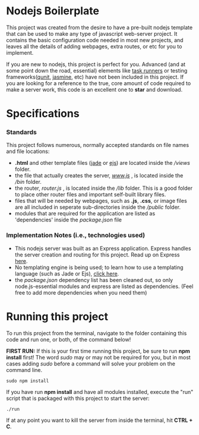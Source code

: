# Nodejs Boilerplate

This project was created from the desire to have a pre-built nodejs template that can be used to make any type of
javascript web-server project.  It contains the basic configuration code needed in most new projects, and leaves all
the details of adding webpages, extra routes, or etc for you to implement.

 If you are new to nodejs, this project is perfect for you.  Advanced (and at some point down the road, essential) elements like [task runners](http://gruntjs.com/) or testing frameworks([qunit](http://qunitjs.com/),  [jasmine](http://jasmine.github.io/), etc) have not been included in this project.  If you are looking for a reference to the true, core amount of code required to make a server work, this code is an excellent one to **star** and download.

# Specifications

### Standards

This project follows numerous, normally accepted standards on file names and file locations:
- **.html** and other template files ([jade](http://jade-lang.com/) or [ejs](http://www.embeddedjs.com/)) are located inside the */views* folder.
- the file that actually creates the server, *www.js* , is located inside the */bin* folder.
- the router, *router.js* , is located inside the */lib* folder.  This is a good folder to place other router files and important self-built library files.
- files that will be needed by webpages, such as **.js**, **.css**, or image files are all included in seperate sub-directories inside the */public* folder. 
- modules that are required for the application are listed as 'dependencies' inside the *package.json* file

### Implementation Notes (i.e., technologies used)

- This nodejs server was built as an Express application. Express handles the server creation and routing for this project. Read up on Express [here](http://expressjs.com/api.html#app.express).
- No templating engine is being used; to learn how to use a templating language (such as Jade or Ejs), [click here](http://expressjs.com/guide/using-template-engines.html).
- the *package.json* dependency list has been cleaned out, so only node.js-essential modules and express are listed as dependencies.  (Feel free to add more dependencies when you need them)

# Running this project

To run this project from the terminal, navigate to the folder containing this code and run one, or both, of the command below!

**FIRST RUN:** If this is your first time running this project, be sure to run **npm install** first! The word *sudo* may or may not be required for you, but in most cases adding *sudo* before a command will solve your problem on the command line.

    sudo npm install
    
If you have run **npm install** and have all modules installed, execute the "run" script that is packaged with this project to start the server:

    ./run

If at any point you want to kill the server from inside the terminal, hit **CTRL + C**.
